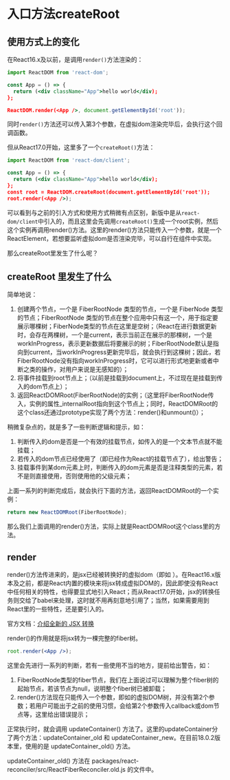 # 入口方法createRoot

## 使用方式上的变化

在React16.x及以前，是调用`render()`方法渲染的：

```jsx
import ReactDOM from 'react-dom';

const App = () => {
  return (<div className="App">hello world</div);
};

ReactDOM.render(<App />, document.getElementById('root'));
```

同时`render()`方法还可以传入第3个参数，在虚拟dom渲染完毕后，会执行这个回调函数。

但从React17.0开始，这里多了一个`createRoot()`方法：

```jsx
import ReactDOM from 'react-dom/client';

const App = () => {
  return (<div className="App">hello world</div);
};
const root = ReactDOM.createRoot(document.getElementById('root'));
root.render(<App />);
```

可以看到与之前的引入方式和使用方式稍微有点区别，新版中是从`react-dom/client`中引入的，而且这里会先调用`createRoot()`生成一个root实例，然后这个实例再调用render()方法。这里的render()方法只能传入一个参数，就是一个ReactElement，若想要监听虚拟dom是否渲染完毕，可以自行在组件中实现。

那么createRoot里发生了什么呢？

## createRoot 里发生了什么

简单地说：

1. 创建两个节点，一个是 FiberRootNode 类型的节点，一个是 FiberNode 类型的节点；FiberRootNode 类型的节点在整个应用中只有这一个，用于指定要展示哪棵树；FiberNode类型的节点在这里是空树；（React在进行数据更新时，会存在两棵树，一个是current，表示当前正在展示的那棵树，一个是workInProgress，表示更新数据后将要展示的树；FiberRootNode默认是指向到current，当workInProgress更新完毕后，就会执行到这棵树；因此，若FiberRootNode没有指向workInProgress时，它可以进行形式地更新或者中断之类的操作，对用户来说是无感知的）；
2. 将事件挂载到root节点上；（以前是挂载到document上，不过现在是挂载到传入的dom节点上）；
3. 返回ReactDOMRoot(FiberRootNode)的实例；（这里将FiberRootNode传入，实例的属性_internalRoot指向到这个节点上；同时，ReactDOMRoot的这个class还通过prototype实现了两个方法：render()和unmount()）；

稍微复杂点的，就是多了一些判断逻辑和提示，如：

1. 判断传入的dom是否是一个有效的挂载节点，如传入的是一个文本节点就不能挂载；
2. 若传入的dom节点已经使用了（即已经作为React的挂载节点了），给出警告；
3. 挂载事件到某dom元素上时，判断传入的dom元素是否是注释类型的元素，若不是则直接使用，否则使用他的父级元素；

上面一系列的判断完成后，就会执行下面的方法，返回ReactDOMRoot的一个实例：

```javascript
return new ReactDOMRoot(FiberRootNode);
```

那么我们上面调用的render()方法，实际上就是ReactDOMRoot这个class里的方法。

## render

render()方法传进来的，是jsx已经被转换好的虚拟dom（即如 <App />）。在React16.x版本及之前，都是React内置的模块来将jsx转成虚拟DOM的，因此即使没有React中任何相关的特性，也得要显式地引入React；而从React17.0开始，jsx的转换任务则交给了babel来处理，这时就不用再刻意地引用了；当然，如果需要用到React里的一些特性，还是要引入的。

官方文档：[介绍全新的 JSX 转换](https://zh-hans.reactjs.org/blog/2020/09/22/introducing-the-new-jsx-transform.html)

render()的作用就是将jsx转为一棵完整的fiber树。

```jsx
root.render(<App />);
```

这里会先进行一系列的判断，若有一些使用不当的地方，提前给出警告，如：

1. FiberRootNode类型的fiber节点，我们在上面说过可以理解为整个fiber树的起始节点，若该节点为null，说明整个fiber树已被卸载；
2. render()方法现在只能传入一个参数，即如<App />的虚拟DOM树，并没有第2个参数；若用户可能出于之前的使用习惯，会给第2个参数传入callback或dom节点等，这里给出错误提示；

正常执行时，就会调用 updateContainer() 方法了。这里的updateContainer分了两个方法：updateContainer_old 和 updateContainer_new。在目前18.0.2版本里，使用的是 updateContainer_old() 方法。

updateContainer_old() 方法在 packages/react-reconciler/src/ReactFiberReconciler.old.js 的文件中。





